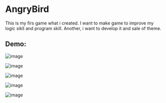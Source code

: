 # AngryBird

This is my firs game what i created. I want to make game to improve my logic sikll and program skill.
Another, i want to develop it and sale of theme. 

## Demo:
![image](https://user-images.githubusercontent.com/38358493/131382366-6601e197-5f4b-4e38-8f1b-39ae9cbf5716.png)

![image](https://user-images.githubusercontent.com/38358493/131382439-a0c37dfb-8f7e-4bab-bd14-e8843e2bb15b.png)

![image](https://user-images.githubusercontent.com/38358493/131382463-73b5f8a1-1158-4514-a333-7979548f45eb.png)

![image](https://user-images.githubusercontent.com/38358493/131382633-b1916f8c-cad7-4592-aadd-0822dd0fcf0b.png)

![image](https://user-images.githubusercontent.com/38358493/131382655-36b371ab-eb58-4406-91da-5ffa72859a8f.png)

